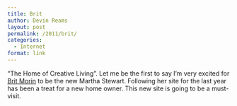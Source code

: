 ```yaml
---
title: Brit
author: Devin Reams
layout: post
permalink: /2011/brit/
categories:
  - Internet
format: link
---
```

&#8220;The Home of Creative Living&#8221;. Let me be the first to say I&#8217;m very excited for [Brit Morin][1] to be the new Martha Stewart. Following her site for the last year has been a treat for a new home owner. This new site is going to be a must-visit.

 [1]: http://britmorin.com/